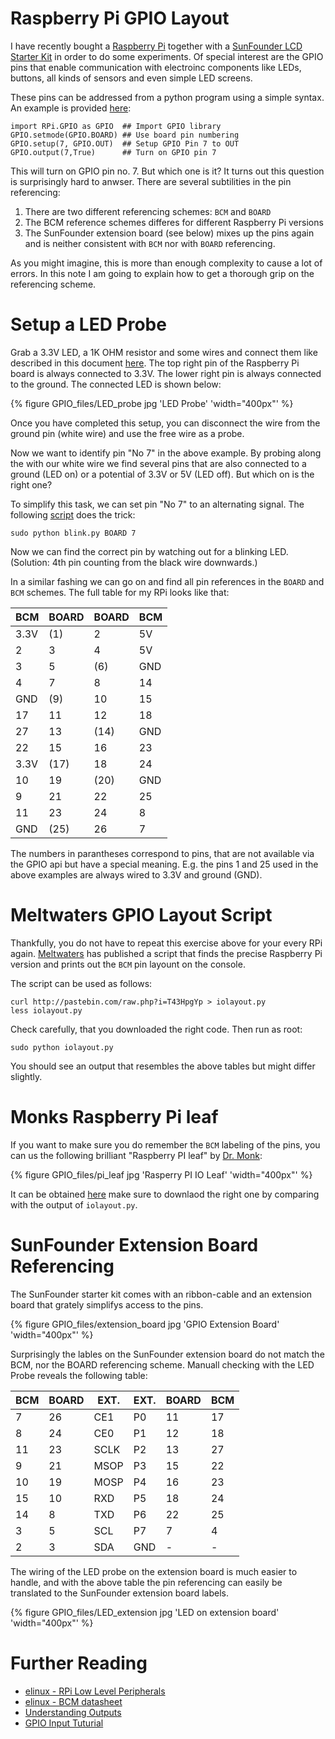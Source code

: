 # Raspberry Pi GPIO Layout

I have recently bought a [Raspberry Pi](http://www.raspberrypi.org/)
together with a [SunFounder LCD Starter
Kit](http://www.sunfounder.com/index.php?c=show&id=21&model=LCD%20Starter%20Kit)
in order to do some experiments.  Of special interest are the GPIO
pins that enable communication with electroinc components like LEDs,
buttons, all kinds of sensors and even simple LED screens.

These pins can be addressed from a python program using a simple
syntax. An example is provided [here](http://www.thirdeyevis.com/pi-page-2.php):

    import RPi.GPIO as GPIO  ## Import GPIO library
    GPIO.setmode(GPIO.BOARD) ## Use board pin numbering
    GPIO.setup(7, GPIO.OUT)  ## Setup GPIO Pin 7 to OUT
    GPIO.output(7,True)      ## Turn on GPIO pin 7

This will turn on GPIO pin no. 7. But which one is it?  It turns out
this question is surprisingly hard to anwser. There are several
subtilities in the pin referencing:

1. There are two different referencing schemes: `BCM` and `BOARD`
2. The BCM reference schemes differes for different Raspberry Pi versions
3. The SunFounder extension board (see below) mixes up the
   pins again and is neither consistent with `BCM` nor with `BOARD`
   referencing.

As you might imagine, this is more than enough complexity to cause a
lot of errors. In this note I am going to explain how to get a
thorough grip on the referencing scheme.

# Setup a LED Probe

Grab a 3.3V LED, a 1K OHM resistor and some wires and connect them
like described in this document [here](https://projects.drogon.net/raspberry-pi/gpio-examples/tux-crossing/gpio-examples-1-a-single-led/).
The top right pin of the Raspberry Pi board is always connected to 3.3V.
The lower right pin is always connected to the ground.
The connected LED is shown below:

{% figure GPIO_files/LED_probe jpg 'LED Probe' 'width="400px"' %}

Once you have completed this setup, you can disconnect the wire from
the ground pin (white wire) and use the free wire as a probe.

Now we want to identify pin "No 7" in the above example. By probing
along the with our white wire we find several pins that are also
connected to a ground (LED on) or a potential of 3.3V or 5V (LED off).
But which on is the right one?

To simplify this task, we can set pin "No 7" to an alternating
signal. The following
[script](https://gist.github.com/HeinrichHartmann/4affce9f06368d946e9d)
does the trick:

    sudo python blink.py BOARD 7

Now we can find the correct pin by watching out for a blinking LED.
(Solution: 4th pin counting from the black wire downwards.)

In a similar fashing we can go on and find all pin references in the
`BOARD` and `BCM` schemes. The full table for my RPi looks
like that:

 BCM  | BOARD | BOARD | BCM
------|-------|-------|-----
 3.3V |  (1)  |   2   | 5V
    2 |   3   |   4   | 5V
    3 |   5   |  (6)  | GND
    4 |   7   |   8   | 14
  GND |  (9)  |  10   | 15
   17 |  11   |  12   | 18
   27 |  13   | (14)  | GND
   22 |  15   |  16   | 23
 3.3V | (17)  |  18   | 24
   10 |  19   | (20)  | GND
    9 |  21   |  22   | 25
   11 |  23   |  24   | 8
  GND | (25)  |  26   | 7

The numbers in parantheses correspond to pins, that are not available
via the GPIO api but have a special meaning. E.g. the pins 1 and 25 used
in the above examples are always wired to 3.3V and ground (GND).

# Meltwaters GPIO Layout Script

Thankfully, you do not have to repeat this exercise above for your every
RPi again. [Meltwaters](http://pihw.wordpress.com/2013/01/30/sometimes-it-can-be-simple/) has published a script that finds the precise Raspberry Pi version and
prints out the `BCM` pin layount on the console.

The script can be used as follows:

    curl http://pastebin.com/raw.php?i=T43HpgYp > iolayout.py
    less iolayout.py

Check carefully, that you downloaded the right code. Then run as root:

    sudo python iolayout.py

You should see an output that resembles the above tables but might
differ slightly.

# Monks  Raspberry Pi leaf

If you want to make sure you do remember the `BCM` labeling of the pins,
you can us the following brilliant "Raspberry PI leaf" by [Dr. Monk](http://doctormonk.com):

{% figure GPIO_files/pi_leaf jpg 'Rasperry PI IO Leaf' 'width="400px"' %}

It can be obtained
[here](http://www.doctormonk.com/2013/02/raspberry-pi-and-breadboard-raspberry.html)
make sure to downlaod the right one by comparing with the output of `iolayout.py`.

# SunFounder Extension Board Referencing

The SunFounder starter kit comes with an ribbon-cable and an extension
board that grately simplifys access to the pins.

{% figure GPIO_files/extension_board jpg 'GPIO Extension Board' 'width="400px"' %}

Surprisingly the lables on the SunFounder extension board do not match
the BCM, nor the BOARD referencing scheme.  Manuall checking 
with the LED Probe reveals the following table:

 BCM | BOARD | EXT.  | EXT.  | BOARD | BCM
-----|-------|-------|-------|-------|-----
 7   |  26   | CE1   | P0    | 11    | 17
 8   |  24   | CE0   | P1    | 12    | 18
 11  |  23   | SCLK  | P2    | 13    | 27
 9   |  21   | MSOP  | P3    | 15    | 22
 10  |  19   | MOSP  | P4    | 16    | 23
 15  |  10   | RXD   | P5    | 18    | 24
 14  |  8    | TXD   | P6    | 22    | 25
 3   |  5    | SCL   | P7    | 7     | 4
 2   |  3    | SDA   | GND   | -     | -

The wiring of the LED probe on the extension board is much easier to handle,
and with the above table the pin referencing can easily be translated to the
SunFounder extension board labels.

{% figure GPIO_files/LED_extension jpg 'LED on extension board' 'width="400px"' %}

# Further Reading

* [elinux - RPi Low Level Peripherals](http://elinux.org/RPi_Low-level_peripherals)
* [elinux - BCM datasheet](http://elinux.org/RPi_BCM2835_GPIOs)
* [Understanding Outputs](http://www.thebox.myzen.co.uk/Raspberry/Understanding_Outputs.html)
* [GPIO Input Tuturial](http://makezine.com/projects/tutorial-raspberry-pi-gpio-pins-and-python/)
